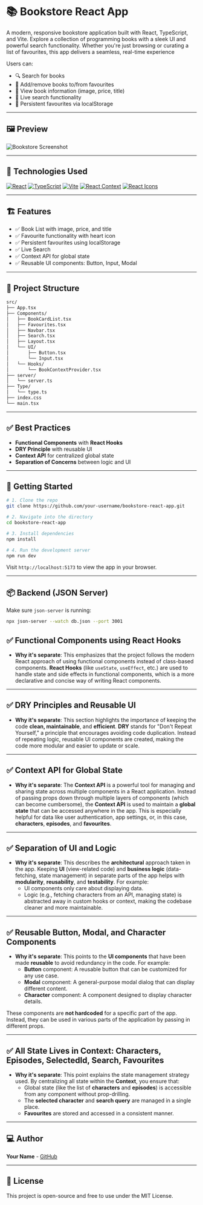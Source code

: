 
# 📚 Bookstore React App

A modern, responsive bookstore application built with React, TypeScript, and Vite.
Explore a collection of programming books with a sleek UI and powerful search functionality. Whether you're just browsing or curating a list of favourites, this app delivers a seamless, real-time experience

Users can:
- 🔍 Search for books
- 💖 Add/remove books to/from favourites
- 📖 View book information (image, price, title)
- 🔄 Live search functionality
- 💾 Persistent favourites via localStorage

---

## 🖼️ Preview

![Bookstore Screenshot](https://i.postimg.cc/Ssnm6PX2/Screenshot-279.png)

---

## 🧰 Technologies Used

[![React](https://img.shields.io/badge/React-Hooks-blue?style=flat-square&logo=react)](https://reactjs.org)
[![TypeScript](https://img.shields.io/badge/TypeScript-Strongly_Typed-blue?style=flat-square&logo=typescript)](https://www.typescriptlang.org)
[![Vite](https://img.shields.io/badge/Vite-Fast-purple?style=flat-square&logo=vite)](https://vitejs.dev)
[![React Context](https://img.shields.io/badge/Context_API-State_Management-green?style=flat-square)](https://reactjs.org/docs/context.html)
[![React Icons](https://img.shields.io/badge/React_Icons-Icons-blue?style=flat-square)](https://react-icons.github.io/react-icons)

---

## 🏗️ Features

- ✅ Book List with image, price, and title
- ✅ Favourite functionality with heart icon
- ✅ Persistent favourites using localStorage
- ✅ Live Search
- ✅ Context API for global state
- ✅ Reusable UI components: Button, Input, Modal

---

## 📂 Project Structure

```bash
src/
├── App.tsx
├── Components/
│   ├── BookCardList.tsx
│   ├── Favourites.tsx
│   ├── Navbar.tsx
│   ├── Search.tsx
│   ├── Layout.tsx
│   └── UI/
│       ├── Button.tsx
│       └── Input.tsx
│   └── Hooks/
│       └── BookContextProvider.tsx
├── server/
│   └── server.ts
├── Type/
│   └── type.ts
├── index.css
└── main.tsx
```

---

## ✅ Best Practices

- **Functional Components** with **React Hooks**
- **DRY Principle** with reusable UI
- **Context API** for centralized global state
- **Separation of Concerns** between logic and UI

---

## 🚀 Getting Started

```bash
# 1. Clone the repo
git clone https://github.com/your-username/bookstore-react-app.git

# 2. Navigate into the directory
cd bookstore-react-app

# 3. Install dependencies
npm install

# 4. Run the development server
npm run dev
```

Visit `http://localhost:5173` to view the app in your browser.

---

## 📦 Backend (JSON Server)

Make sure `json-server` is running:

```bash
npx json-server --watch db.json --port 3001
```

## ✅ Functional Components using React Hooks

- **Why it's separate**: This emphasizes that the project follows the modern React approach of using functional components instead of class-based components. **React Hooks** (like `useState`, `useEffect`, etc.) are used to handle state and side effects in functional components, which is a more declarative and concise way of writing React components.

---

## ✅ DRY Principles and Reusable UI

- **Why it's separate**: This section highlights the importance of keeping the code **clean, maintainable**, and **efficient**. **DRY** stands for "Don't Repeat Yourself," a principle that encourages avoiding code duplication. Instead of repeating logic, reusable UI components are created, making the code more modular and easier to update or scale.

---

## ✅ Context API for Global State

- **Why it's separate**: The **Context API** is a powerful tool for managing and sharing state across multiple components in a React application. Instead of passing props down through multiple layers of components (which can become cumbersome), the **Context API** is used to maintain a **global state** that can be accessed anywhere in the app. This is especially helpful for data like user authentication, app settings, or, in this case, **characters**, **episodes**, and **favourites**.

---

## ✅ Separation of UI and Logic

- **Why it's separate**: This describes the **architectural** approach taken in the app. Keeping **UI** (view-related code) and **business logic** (data-fetching, state management) in separate parts of the app helps with **modularity**, **reusability**, and **testability**. For example:
  - UI components only care about displaying data.
  - Logic (e.g., fetching characters from an API, managing state) is abstracted away in custom hooks or context, making the codebase cleaner and more maintainable.

---

## ✅ Reusable Button, Modal, and Character Components

- **Why it's separate**: This points to the **UI components** that have been made **reusable** to avoid redundancy in the code. For example:
  - **Button** component: A reusable button that can be customized for any use case.
  - **Modal** component: A general-purpose modal dialog that can display different content.
  - **Character** component: A component designed to display character details.

These components are **not hardcoded** for a specific part of the app. Instead, they can be used in various parts of the application by passing in different props.

---

## ✅ All State Lives in Context: Characters, Episodes, SelectedId, Search, Favourites

- **Why it's separate**: This point explains the state management strategy used. By centralizing all state within the **Context**, you ensure that:
  - Global state (like the list of **characters** and **episodes**) is accessible from any component without prop-drilling.
  - The **selected character** and **search query** are managed in a single place.
  - **Favourites** are stored and accessed in a consistent manner.


---

## 💻 Author

**Your Name** - [GitHub](https://github.com/Kasra-ebr)

---

## 📜 License

This project is open-source and free to use under the MIT License.
